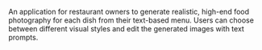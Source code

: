 
An application for restaurant owners to generate realistic, high-end food photography for each dish from their text-based menu. Users can choose between different visual styles and edit the generated images with text prompts.
